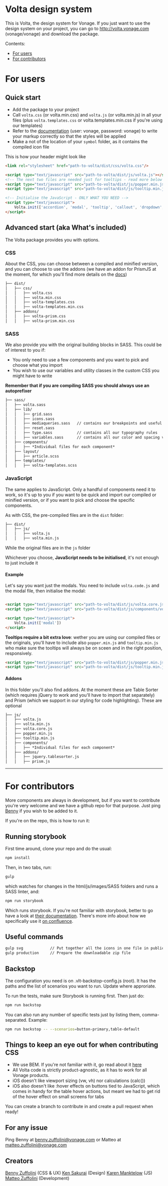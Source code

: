 # Volta design system

This is Volta, the design system for Vonage. If you just want to use the design system on your project, you can go to http://volta.vonage.com (vonage/vonage) and download the package.

Contents:
- [For users](#forusers)
- [For contributors](#forcontributors)

# For users

## Quick start

- Add the package to your project 
- Call `volta.css` (or volta.min.css) and `volta.js` (or volta.min.js) in all your files (plus `volta.templates.css` or volta.templates.min.css if you're using our templates)
- Refer to the [documentation](http://volta.vonage.com) (user: vonage, password: vonage) to write your markup correctly so that the styles will be applied
- Make a not of the location of your `symbol` folder, as it contains the compiled icon file

This is how your header might look like

```html
<link rel="stylesheet" href="path-to-volta/dist/css/volta.css"/>

<script type="text/javascript" src="path-to-volta/dist/js/volta.js"></script>
<!-- The next two files are needed just for tooltips - read more below -->
<script type="text/javascript" src="path-to-volta/dist/js/popper.min.js"></script>
<script type="text/javascript" src="path-to-volta/dist/js/tooltip.min.js"></script>

<!-- Initialise the JavaScript - ONLY WHAT YOU NEED -->
<script type="text/javascript">
	Volta.init(['accordion', 'modal', 'tooltip', 'callout', 'dropdown', 'tab', 'menu', 'menuCollapse']);
</script>
```

## Advanced start (aka What's included)

The Volta package provides you with options. 


### CSS
About the CSS, you can choose between a compiled and minified version, and you can choose to use the addons (we have an addon for PrismJS at the moment, for which you'll find more details on the [docs](http://volta.vonage.com/codesnippets-prism.html))

```md
├── dist/
│   ├── css/
│   │   ├── volta.css
│   │   ├── volta.min.css
│   │   ├── volta-templates.css
│   │   ├── volta-templates.min.css
│   ├── addons/
│   │   ├── volta-prism.css
│   │   ├── volta-prism.min.css
```


### SASS
We also provide you with the original building blocks in SASS. This could be of interest to you if:
- You only need to use a few components and you want to pick and choose what you import
- You wish to use our variables and utility classes in the custom CSS you might have to write

**Remember that if you are compiling SASS you should always use an autoprefixer**

```md
├── sass/
│   ├── volta.sass
│   ├── lib/
│   │   ├── grid.sass
│   │   ├── icons.sass
│   │   ├── mediaqueries.sass 	// contains our breakpoints and useful classes for responsive behaviour
│   │   ├── reset.sass 			
│   │   ├── type.sass 			// contains all our typography rules
│   │   ├── variables.sass 		// contains all our color and spacing variables
│   ├── components/
│   │   ├── *Individual files for each component*
│   ├── layout/
│   │   ├── article.scss
│   ├── templates/
│   │   ├── volta-templates.scss
```


### JavaScript

The same applies to JavaScript. Only a handful of components need it to work, so it's up to you if you want to be quick and import our compiled or minified version, or if you want to pick and choose the specific components.

As with CSS, the pre-compiled files are in the `dist` folder:

```md
├── dist/
│   ├── js/
│   │   ├── volta.js
│   │   ├── volta.min.js
```

While the original files are in the `js` folder

Whichever you choose, **JavaScript needs to be initialised**, it's not enough to just include it

#### Example

Let's say you want just the modals. You need to include `volta.code.js` and the modal file, then initialise the modal:

```html

<script type="text/javascript" src="path-to-volta/dist/js/volta.core.js"></script>
<script type="text/javascript" src="path-to-volta/dist/js/components/volta.modal.js"></script>

<script type="text/javascript">
	Volta.init(['modal'])
</script>
```

**Tooltips require a bit extra love**: wether you are using our compiled files or the originals, you'll have to include also `popper.min.js` and `tooltip.min.js` who make sure the tooltips will always be on sceen and in the right position, responsively.

```html
<script type="text/javascript" src="path-to-volta/dist/js/popper.min.js"></script>
<script type="text/javascript" src="path-to-volta/dist/js/tooltip.min.js"></script>
```

#### Addons

In this folder you'll also find addons. At the moment these are Table Sorter (which requires jQuery to work and you'll have to import that separately) and Prism (which we support in our styling for code highlighting). These are optional 

```md
├── js/
│   ├── volta.js
│   ├── volta.min.js
│   ├── volta.core.js
│   ├── popper.min.js
│   ├── tooltip.min.js
│   ├── components/
│   │   ├── *Individual files for each component*
│   ├── addons/
│   │   ├── jquery.tablesorter.js
│   │   ├── prism.js
```

---

# For contributors 

More components are always in development, but if you want to contribute you're very welcome and we have a github repo for that purpose. Just ping [Benny](benny.zuffolini@vonage.com) if you wish to be added to it. 

If you're on the repo, this is how to run it:

## Running storybook

First time around, clone your repo and do the usual:

```bash
npm install
```

Then, in two tabs, run:

```bash
gulp
```
which watches for changes in the html/js/images/SASS folders and runs a SASS linter, and:

```bash
npm run storybook
```

Which runs storybook. If you're not familiar with storybook, better to go have a look at [their documentation](https://storybook.js.org). There's more info about how we specifically use it [on confluence](https://confluence.vonage.com/display/VOL/Storybook+on+framework+repos).
 

## Useful commands

```bash
gulp svg 			// Put together all the icons in one file in public
gulp production 	// Prepare the downloadable zip file
```

## Backstop

The configuration you need is on .vlt-backstop-config.js (root).
It has the paths and the list of scenarios you want to run.
Update where approriate.

To run the tests, make sure Storybook is running first.
Then just do:

```bash
npm run backstop
```

You can also run any number of specific tests just by listing them, comma-separated.
Example:

```bash
npm run backstop -- --scenarios=button-primary,table-default
```

## Things to keep an eye out for when contributing CSS

- We use BEM. If you're not familiar with it, go read about it [here](http://getbem.com/naming/) 
- All Volta code is strictly product-agnostic, as it has to work for all Vonage products.
- iOS doesn't like viewport sizing (vw, vh) nor calculations (calc())
- iOS also doesn't like :hover effects on buttons tied to JavaScript, which comes in handy for the table hover actions, but meant we had to get rid of the hover effect on small screens for tabs

You can create a branch to contribute in and create a pull request when ready!

## For any issue

Ping Benny at benny.zuffolini@vonage.com
or Matteo at matteo.zuffolini@vonage.com 

## Creators

[Benny Zuffolini](benny.zuffolini@vonage.com) (CSS & UX)
[Ken Sakurai](ken.sakurai@vonage.com) (Design)
[Karen Manktelow](karen.manktelow@vonage.com) (JS)
[Matteo Zuffolini](matteo.zuffolini@vonage.com) (Development)